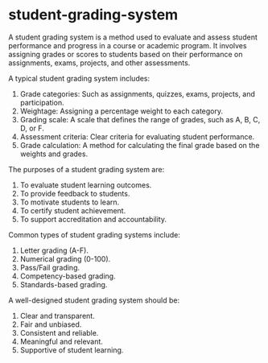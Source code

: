 # student-grading-system
A student grading system is a method used to evaluate and assess student performance and progress in a course or academic program. It involves assigning grades or scores to students based on their performance on assignments, exams, projects, and other assessments.

A typical student grading system includes:

1. Grade categories: Such as assignments, quizzes, exams, projects, and participation.
2. Weightage: Assigning a percentage weight to each category.
3. Grading scale: A scale that defines the range of grades, such as A, B, C, D, or F.
4. Assessment criteria: Clear criteria for evaluating student performance.
5. Grade calculation: A method for calculating the final grade based on the weights and grades.

The purposes of a student grading system are:

1. To evaluate student learning outcomes.
2. To provide feedback to students.
3. To motivate students to learn.
4. To certify student achievement.
5. To support accreditation and accountability.

Common types of student grading systems include:

1. Letter grading (A-F).
2. Numerical grading (0-100).
3. Pass/Fail grading.
4. Competency-based grading.
5. Standards-based grading.

A well-designed student grading system should be:

1. Clear and transparent.
2. Fair and unbiased.
3. Consistent and reliable.
4. Meaningful and relevant.
5. Supportive of student learning.
